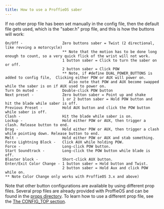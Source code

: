 ```yaml
---
title: How to use a ProffieOS saber
---
```

If no other prop file has been set manually in the config file, then the default file gets used, which is the "saber.h" prop file, and this is how the buttons will work:
```
On/Off -                  Zero buttons saber = Twist (2 directional, like revving a motorcycle)
                          ** Note that the motion has to be done long enough to count, so a very quick flick of the wrist will not work.
                          1 button saber = Click to turn the saber on or off.
                          2 button saber = Click POW
                          ** Note, if #define DUAL_POWER_BUTTONS is added to config file,  Clicking either POW or AUX will power on.
                             Also note that POW and AUX become swapped while the saber is on if AUX used to power on.
Turn On muted -           Double-click POW button
Next preset -             Zero button saber = Point up and shake
                          1 or 2 button saber = Hold POW button and hit the blade while saber is off.
Previous Preset -         Hold AUX button and click the POW button while saber is off.
Clash -                   Hit the blade while saber is on.
Lockup -                  Hold either POW or AUX, then trigger a clash. Release button to end.
Drag -                    Hold either POW or AUX, then trigger a clash while pointing down. Release button to end.
Melt -                    Hold either POW or AUX and stab something.
Force Lightning Block -   Click AUX while holding POW.
Force -                   Long-click POW button.
Start Soundtrack -        Long-click the POW button while blade is off.
Blaster block -           Short-click AUX button.
Enter/Exit Color Change - 1 button saber = Hold button and Twist.
                          2 button saber = Hold Aux and click POW while on.
** Note Color Change only works with ProffieOS 3.x and above)
```

Note that other button configurations are available by using different prop files. Several prop files are already provided with ProffieOS and can be found in the [props directory](https://github.com/profezzorn/ProffieOS/tree/master/props/). To learn how to use a different prop file, see the [The CONFIG_TOP section](/config/the-config_top-section.html).
